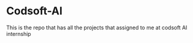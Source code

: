 # Codsoft-AI

This is the repo that has all the projects that assigned to me at codsoft AI internship

